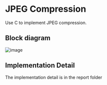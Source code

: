 # JPEG Compression

Use C to implement JPEG compression.

## Block diagram

![image](https://user-images.githubusercontent.com/128220508/226189874-4b4e13f0-ad6f-42a8-9c58-46bb58dfaa2f.png)

## Implementation Detail

The implementation detail is in the report folder

